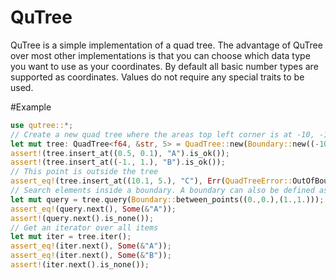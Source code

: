 # QuTree

QuTree is a simple implementation of a quad tree.
The advantage of QuTree over most other implementations is 
that you can choose which data type you want to use as your coordinates.
By default all basic number types are supported as coordinates. 
Values do not require any special traits to be used.

#Example
```rust
use qutree::*;
// Create a new quad tree where the areas top left corner is at -10, -10 and with a width and height of 20.
let mut tree: QuadTree<f64, &str, 5> = QuadTree::new(Boundary::new((-10., -10.), 20., 20.));
assert!(tree.insert_at((0.5, 0.1), "A").is_ok());
assert!(tree.insert_at((-1., 1.), "B").is_ok());
// This point is outside the tree
assert_eq!(tree.insert_at((10.1, 5.), "C"), Err(QuadTreeError::OutOfBounds));
// Search elements inside a boundary. A boundary can also be defined as an area between two points.
let mut query = tree.query(Boundary::between_points((0.,0.),(1.,1.)));
assert_eq!(query.next(), Some(&"A"));
assert!(query.next().is_none());
// Get an iterator over all items
let mut iter = tree.iter();
assert_eq!(iter.next(), Some(&"A"));
assert_eq!(iter.next(), Some(&"B"));
assert!(iter.next().is_none());
```
